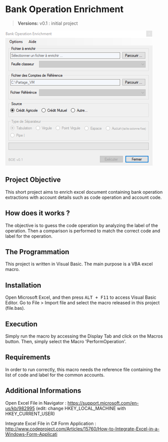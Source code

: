 Bank Operation Enrichment
===================

> **Versions:**
> v0.1 : initial project

![](capture.png?raw=true)

Project Objective
-------------
This short project aims to enrich excel document containing bank operation extractions with account details such as code operation and account code.

How does it works ?
-------------
The objective is to guess the code operation by analyzing the label of the operation. 
Then a comparison is performed to match the correct code and label for the operation.

The Programmation
-------------
This project is written in Visual Basic. The main purpose is a VBA excel macro.

Installation
-------------
Open Microsoft Excel, and then press <kbd>ALT + F11</kbd> to access Visual Basic Editor.
Go to File > Import file and select the macro released in this project (file.bas).

Execution
-------------
Simply run the macro by accessing the Display Tab and click on the Macros button. Then, simply select the Macro 'PerformOperation'.

Requirements
-------------
In order to run correctly, this macro needs the reference file containing the list of code and label for the common accounts.

Additional Informations
-------------
Open Excel File in Navigator : https://support.microsoft.com/en-us/kb/982995 (edit: change HKEY_LOCAL_MACHINE with HKEY_CURRENT_USER)

Integrate Excel File in C# Form Application : http://www.codeproject.com/Articles/15760/How-to-Integrate-Excel-in-a-Windows-Form-Applicati
